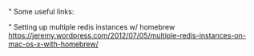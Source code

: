 " Some useful links:

" Setting up multiple redis instances w/ homebrew https://jeremy.wordpress.com/2012/07/05/multiple-redis-instances-on-mac-os-x-with-homebrew/
